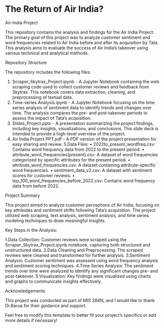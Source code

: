 # The Return of Air India?
Air-India Project

This repository contains the analysis and findings for the Air India Project. The primary goal of this project was to analyze customer sentiment and word frequencies related to Air India before and after its acquisition by Tata. This analysis aims to evaluate the success of Air India’s takeover using various technical and analytical methods.

Repository Structure

The repository includes the following files:

1. Scraper_Skytrax_Project.ipynb - A Jupyter Notebook containing the web scraping code used to collect customer reviews and feedback from Skytrax. This notebook covers data extraction, cleaning, and preprocessing of textual data.
2. Time-series Analysis.ipynb - A Jupyter Notebook focusing on the time series analysis of sentiment data to identify trends and changes over time. The analysis compares the pre- and post-takeover periods to assess the impact of Tata’s acquisition.
3. Slides_Project.pptx - A presentation summarizing the project findings, including key insights, visualizations, and conclusions. This slide deck is intended to provide a high-level overview of the project.
4. Air India Project PPT.pdf - A PDF version of the project presentation for easy sharing and review.
5.Data Files:
	•	2022to_present_wordfreq.csv: Contains word frequency data from 2022 to the present period.
	•	attribute_word_frequencies(present).csv: A dataset of word frequencies categorized by specific attributes for the present period.
	•	attribute_word_frequencies.csv: A dataset containing attribute-specific word frequencies.
	•	sentiment_data_v2.csv: A dataset with sentiment scores for customer reviews.
	•	top_100_word_frequencies_before_2022.csv: Contains word frequency data from before 2022.

Project Summary

This project aimed to analyze customer perceptions of Air India, focusing on key attributes and sentiment shifts following Tata’s acquisition. The project utilized web scraping, text analysis, sentiment analysis, and time series modeling techniques to draw meaningful insights.

Key Steps in the Analysis:

1.Data Collection: Customer reviews were scraped using the Scraper_Skytrax_Project.ipynb notebook, capturing both structured and unstructured data.
2.Data Cleaning and Preprocessing: The scraped reviews were cleaned and transformed for further analysis.
3.Sentiment Analysis: Customer sentiment was assessed using word frequency analysis and sentiment scoring techniques.
4.Time Series Analysis: The sentiment trends over time were analyzed to identify any significant changes pre- and post-takeover.
5.Visualization: Key findings were visualized using charts and graphs to communicate insights effectively.


Acknowledgements

This project was conducted as part of MIS 284N, and I would like to thank Dr.Barua for their guidance and support.

Feel free to modify this template to better fit your project’s specifics or add more details if necessary!
